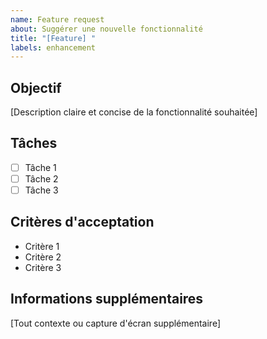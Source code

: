 ```yaml
---
name: Feature request
about: Suggérer une nouvelle fonctionnalité
title: "[Feature] "
labels: enhancement
---
```


## Objectif
[Description claire et concise de la fonctionnalité souhaitée]

## Tâches
- [ ] Tâche 1
- [ ] Tâche 2
- [ ] Tâche 3

## Critères d'acceptation
- Critère 1
- Critère 2
- Critère 3

## Informations supplémentaires
[Tout contexte ou capture d'écran supplémentaire]
